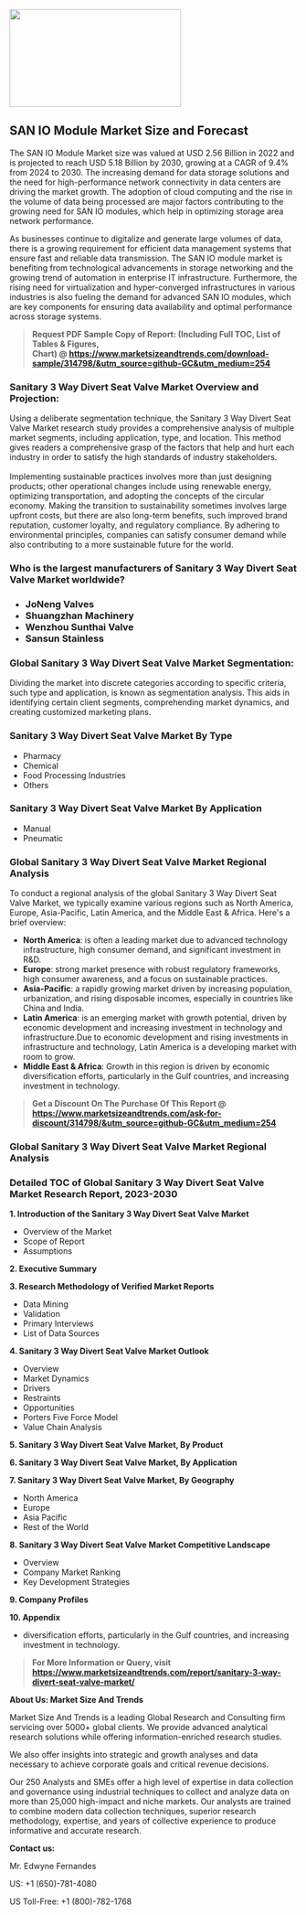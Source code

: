 <p><img class="alignnone size-medium wp-image-20088" src="https://ffe5etoiles.com/wp-content/uploads/2024/12/MST1-300x171.png" alt="" width="300" height="171" /></p><h2>SAN IO Module Market Size and Forecast</h2><p>The SAN IO Module Market size was valued at USD 2.56 Billion in 2022 and is projected to reach USD 5.18 Billion by 2030, growing at a CAGR of 9.4% from 2024 to 2030. The increasing demand for data storage solutions and the need for high-performance network connectivity in data centers are driving the market growth. The adoption of cloud computing and the rise in the volume of data being processed are major factors contributing to the growing need for SAN IO modules, which help in optimizing storage area network performance.</p><p>As businesses continue to digitalize and generate large volumes of data, there is a growing requirement for efficient data management systems that ensure fast and reliable data transmission. The SAN IO module market is benefiting from technological advancements in storage networking and the growing trend of automation in enterprise IT infrastructure. Furthermore, the rising need for virtualization and hyper-converged infrastructures in various industries is also fueling the demand for advanced SAN IO modules, which are key components for ensuring data availability and optimal performance across storage systems.</p></p><blockquote id="" class=""><strong>Request PDF Sample Copy of Report: (Including Full TOC, List of Tables &amp; Figures, Chart)&nbsp;@&nbsp;<strong><a href="https://www.marketsizeandtrends.com/download-sample/314798/&utm_source=github-GC&utm_medium=254" target="_blank">https://www.marketsizeandtrends.com/download-sample/314798/&utm_source=github-GC&utm_medium=254</a></strong></strong></blockquote><h3 id="" class="">Sanitary 3 Way Divert Seat Valve Market&nbsp;Overview and Projection:</h3><p id="" class="">Using a deliberate segmentation technique, the Sanitary 3 Way Divert Seat Valve Market research study provides a comprehensive analysis of multiple market segments, including application, type, and location. This method gives readers a comprehensive grasp of the factors that help and hurt each industry in order to satisfy the high standards of industry stakeholders. <br /> <br />Implementing sustainable practices involves more than just designing products; other operational changes include using renewable energy, optimizing transportation, and adopting the concepts of the circular economy. Making the transition to sustainability sometimes involves large upfront costs, but there are also long-term benefits, such improved brand reputation, customer loyalty, and regulatory compliance. By adhering to environmental principles, companies can satisfy consumer demand while also contributing to a more sustainable future for the world.</p><h3 id="" class="">Who is the largest manufacturers of&nbsp;Sanitary 3 Way Divert Seat Valve Market worldwide?</h3><h3 class=""><p><ul><li>JoNeng Valves </li><li> Shuangzhan Machinery </li><li> Wenzhou Sunthai Valve </li><li> Sansun Stainless</li></ul></p></h3><h3 id="" class="">Global&nbsp;Sanitary 3 Way Divert Seat Valve Market Segmentation:</h3><p id="" class="">Dividing the market into discrete categories according to specific criteria, such type and application, is known as segmentation analysis. This aids in identifying certain client segments, comprehending market dynamics, and creating customized marketing plans.</p><h3 id="" class="">Sanitary 3 Way Divert Seat Valve Market&nbsp;By Type</h3><p><p><ul><li>Pharmacy</li><li> Chemical</li><li> Food Processing Industries</li><li> Others</p></li></ul></p></p><h3 id="" class="">Sanitary 3 Way Divert Seat Valve Market&nbsp;By Application</h3><p class=""><p><ul><li>Manual</li><li> Pneumatic</li></ul></p></p><h3 id="" class="">Global Sanitary 3 Way Divert Seat Valve Market Regional Analysis</h3><p id="" class="">To conduct a regional analysis of the global Sanitary 3 Way Divert Seat Valve Market, we typically examine various regions such as North America, Europe, Asia-Pacific, Latin America, and the Middle East &amp; Africa. Here's a brief overview:</p><ul><li><strong>North America</strong>: is often a leading market due to advanced technology infrastructure, high consumer demand, and significant investment in R&amp;D.</li><li><strong>Europe</strong>: strong market presence with robust regulatory frameworks, high consumer awareness, and a focus on sustainable practices.</li><li><strong>Asia-Pacific</strong>: a rapidly growing market driven by increasing population, urbanization, and rising disposable incomes, especially in countries like China and India.</li><li><strong>Latin America</strong>: is an emerging market with growth potential, driven by economic development and increasing investment in technology and infrastructure.Due to economic development and rising investments in infrastructure and technology, Latin America is a developing market with room to grow.</li><li><strong>Middle East &amp; Africa</strong>: Growth in this region is driven by economic diversification efforts, particularly in the Gulf countries, and increasing investment in technology.</li></ul><blockquote id="" class=""><strong>Get a Discount On The Purchase Of This Report @ <strong><a href="https://www.marketsizeandtrends.com/ask-for-discount/314798/&utm_source=github-GC&utm_medium=254" target="_blank">https://www.marketsizeandtrends.com/ask-for-discount/314798/&utm_source=github-GC&utm_medium=254</a></strong></strong></blockquote><h3 id="" class="">Global Sanitary 3 Way Divert Seat Valve Market Regional Analysis</h3><h3 id="" class="">Detailed TOC of Global Sanitary 3 Way Divert Seat Valve Market Research Report, 2023-2030</h3><p id="" class=""><strong>1. Introduction of the Sanitary 3 Way Divert Seat Valve Market</strong></p><ul><li>Overview of the Market</li><li>Scope of Report</li><li>Assumptions</li></ul><p id="" class=""><strong>2. Executive Summary</strong></p><p id="" class=""><strong>3. Research Methodology of Verified Market Reports</strong></p><ul><li>Data Mining</li><li>Validation</li><li>Primary Interviews</li><li>List of Data Sources</li></ul><p id="" class=""><strong>4. Sanitary 3 Way Divert Seat Valve Market Outlook</strong></p><ul><li>Overview</li><li>Market Dynamics</li><li>Drivers</li><li>Restraints</li><li>Opportunities</li><li>Porters Five Force Model</li><li>Value Chain Analysis</li></ul><p id="" class=""><strong>5. Sanitary 3 Way Divert Seat Valve Market, By Product</strong></p><p id="" class=""><strong>6. Sanitary 3 Way Divert Seat Valve Market, By Application</strong></p><p id="" class=""><strong>7. Sanitary 3 Way Divert Seat Valve Market, By Geography</strong></p><ul><li>North America</li><li>Europe</li><li>Asia Pacific</li><li>Rest of the World</li></ul><p id="" class=""><strong>8. Sanitary 3 Way Divert Seat Valve Market Competitive Landscape</strong></p><ul><li>Overview</li><li>Company Market Ranking</li><li>Key Development Strategies</li></ul><p id="" class=""><strong>9. Company Profiles</strong></p><p id="" class=""><strong>10. Appendix</strong></p><ul><li>diversification efforts, particularly in the Gulf countries, and increasing investment in technology.</li></ul><blockquote id="" class=""><strong>For More Information or Query, visit <strong><strong><a href="https://www.marketsizeandtrends.com/report/sanitary-3-way-divert-seat-valve-market/" target="_blank">https://www.marketsizeandtrends.com/report/sanitary-3-way-divert-seat-valve-market/</a></strong></strong></strong></blockquote><p id="" class=""><strong>About Us: Market Size And Trends</strong></p><p id="" class="">Market Size And Trends is a leading Global Research and Consulting firm servicing over 5000+ global clients. We provide advanced analytical research solutions while offering information-enriched research studies.</p><p id="" class="">We also offer insights into strategic and growth analyses and data necessary to achieve corporate goals and critical revenue decisions.</p><p id="" class="">Our 250 Analysts and SMEs offer a high level of expertise in data collection and governance using industrial techniques to collect and analyze data on more than 25,000 high-impact and niche markets. Our analysts are trained to combine modern data collection techniques, superior research methodology, expertise, and years of collective experience to produce informative and accurate research.</p><p id="" class=""><strong>Contact us:</strong></p><p id="" class="">Mr. Edwyne Fernandes</p><p id="" class="">US: +1 (650)-781-4080</p><p id="" class="">US Toll-Free: +1 (800)-782-1768</p>
